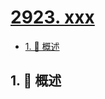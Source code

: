 # [2923. xxx](https://github.com/Tdahuyou/TNotes.leetcode/tree/main/notes/2923.%20xxx)

<!-- region:toc -->

- [1. 📝 概述](#1--概述)

<!-- endregion:toc -->

## 1. 📝 概述
